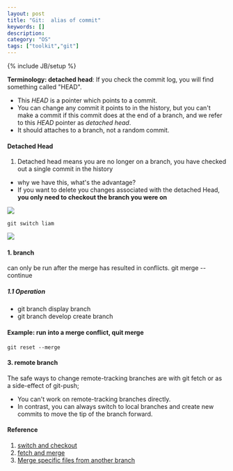 ```yaml
---
layout: post
title: "Git:  alias of commit"
keywords: []
description: 
category: "OS"
tags: ["toolkit","git"]
---
```

{% include JB/setup %}




**Terminology: detached head**:
If you check the commit log, you will find something called "HEAD".
- This *HEAD* is a pointer which points to a commit.
- You can change any commit it points to in the history, but you can't
  make a commit if this commit does at the end of a branch, and we refer to this
  *HEAD* pointer as *detached head*.
- It should attaches to a branch, not a random commit.


#### Detached Head
1. Detached head means you are no longer on a branch, you have checked out a
   single commit in the history
- why we have this, what's the advantage?
- If you want to delete you changes associated with the detached Head, **you
  only need to checkout the branch you were on**
  


<img align="left"
src="{{IMAGE_PATH}}/os-software-git-basic-detach-head-before-switch.png" /> <br />

```shell
git switch liam
```

<img align="left"
src="{{IMAGE_PATH}}/os-software-git-basic-detach-head-after-switch.png" /> <br />



#### 1. branch

can only be run after the merge has resulted in conflicts.
git merge --continue

##### 1.1 Operation 
+ git branch                 display branch
+ git branch develop         create branch









#### Example: run into a merge conflict, quit merge

```shell
git reset --merge
```

#### 3. remote branch
The safe ways to change remote-tracking branches are with git fetch or as a
side-effect of git-push; 
- You can't work on remote-tracking branches directly.
- In contrast, you can always switch to local branches and create new commits to
  move the tip of the branch forward.


#### Reference
1. [switch and checkout](https://bluecast.tech/blog/git-switch-branch/)
2. [fetch and merge](https://longair.net/blog/2009/04/16/git-fetch-and-merge/)
3. [Merge specific files from another branch](https://jasonrudolph.com/blog/2009/02/25/git-tip-how-to-merge-specific-files-from-another-branch/)




